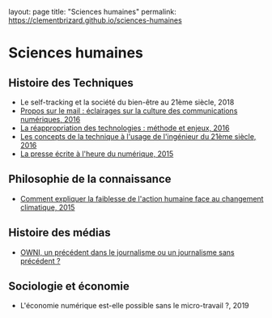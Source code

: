 layout: page
title: "Sciences humaines"
permalink: https://clementbrizard.github.io/sciences-humaines

# Sciences humaines
## Histoire des Techniques
- Le self-tracking et la société du bien-être au 21ème siècle, 2018
- <a href="assets/propos_mail.pdf" target="_blank">Propos sur le mail : éclairages sur la culture des communications numériques, 2016</a>
- <a href="assets/reappropriation_technologies.pdf" target="_blank">La réappropriation des technologies : méthode et enjeux, 2016</a>
- <a href="assets/concepts_technique.pdf" target="_blank">Les concepts de la technique à l'usage de l'ingénieur du 21ème siècle, 2016</a>
- <a href="assets/presse_ecrite_numerique.pdf" target="_blank">La presse écrite à l'heure du numérique, 2015</a>

## Philosophie de la connaissance
- <a href="assets/action_hum_changement_clim.pdf" target="_blank">Comment expliquer la faiblesse de l'action humaine face au changement climatique, 2015</a>

## Histoire des médias
- <a href="assets/owni.pdf" target="_blank">OWNI, un précédent dans le journalisme ou un journalisme sans précédent ?</a>

## Sociologie et économie
- L'économie numérique est-elle possible sans le micro-travail ?, 2019

